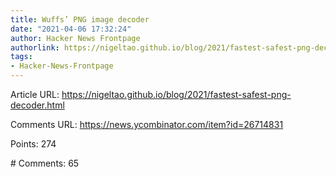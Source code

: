 ```yaml
---
title: Wuffs’ PNG image decoder
date: "2021-04-06 17:32:24"
author: Hacker News Frontpage
authorlink: https://nigeltao.github.io/blog/2021/fastest-safest-png-decoder.html
tags:
- Hacker-News-Frontpage
---
```


<p>Article URL: <a href="https://nigeltao.github.io/blog/2021/fastest-safest-png-decoder.html">https://nigeltao.github.io/blog/2021/fastest-safest-png-decoder.html</a></p>
<p>Comments URL: <a href="https://news.ycombinator.com/item?id=26714831">https://news.ycombinator.com/item?id=26714831</a></p>
<p>Points: 274</p>
<p># Comments: 65</p>
